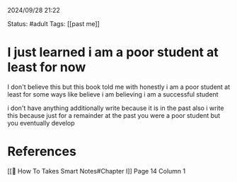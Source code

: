 2024/09/28
21:22

Status: #adult 
Tags: [[past me]]
# I just learned i am a poor student at least for now

I don't believe this but this book told me with honestly i am a poor student at least for some ways like believe i am believing i am a successful student 

i don't have anything additionally write because it is in the past
also i write this because just for a remainder at the past you were a poor student but you eventually develop

# References

[[📙 How To Takes Smart Notes#Chapter I]] Page 14 Column 1